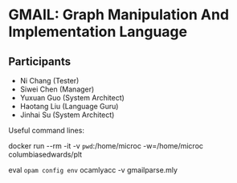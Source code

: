 # GMAIL: Graph Manipulation And Implementation Language

## Participants

- Ni Chang (Tester)
- Siwei Chen (Manager)
- Yuxuan Guo (System Architect)
- Haotang Liu (Language Guru)
- Jinhai Su (System Architect)

Useful command lines:

docker run --rm -it -v `pwd`:/home/microc -w=/home/microc columbiasedwards/plt

eval `opam config env`
ocamlyacc -v gmailparse.mly
